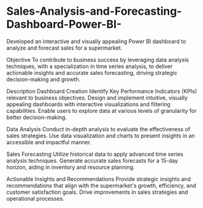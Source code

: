 # Sales-Analysis-and-Forecasting-Dashboard-Power-BI-

Developed an interactive and visually appealing Power BI dashboard to analyze and forecast sales for a supermarket.

Objective To contribute to business success by leveraging data analysis techniques, with a specialization in time series analysis, to deliver actionable insights and accurate sales forecasting, driving strategic decision-making and growth.

Description Dashboard Creation Identify Key Performance Indicators (KPIs) relevant to business objectives. Design and implement intuitive, visually appealing dashboards with interactive visualizations and filtering capabilities. Enable users to explore data at various levels of granularity for better decision-making.

Data Analysis Conduct in-depth analysis to evaluate the effectiveness of sales strategies. Use data visualization and charts to present insights in an accessible and impactful manner.

Sales Forecasting Utilize historical data to apply advanced time series analysis techniques. Generate accurate sales forecasts for a 15-day horizon, aiding in inventory and resource planning.

Actionable Insights and Recommendations Provide strategic insights and recommendations that align with the supermarket's growth, efficiency, and customer satisfaction goals. Drive improvements in sales strategies and operational processes.

